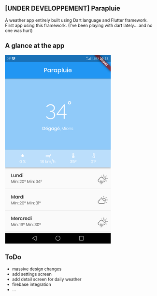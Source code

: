 ## [UNDER DEVELOPPEMENT] Parapluie
A weather app entirely built using Dart language and Flutter framework.
First app using this framework.
(I've been playing with dart lately... and no one was hurt)

## A glance at the app
<img src="screen.png" width="350">

## ToDo
* massive design changes
* add settings screen
* add detail screen for daily weather
* firebase integration
* ...
